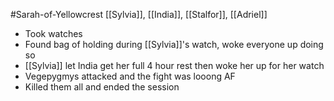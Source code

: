 #Sarah-of-Yellowcrest
[[Sylvia]], [[India]], [[Stalfor]], [[Adriel]]

- Took watches
- Found bag of holding during [[Sylvia]]'s watch, woke everyone up doing so
- [[Sylvia]] let India get her full 4 hour rest then woke her up for her watch
- Vegepygmys attacked and the fight was looong AF
- Killed them all and ended the session